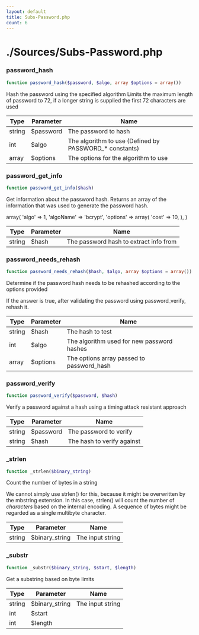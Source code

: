 ```yaml
---
layout: default
title: Subs-Password.php
count: 6
---
```


# ./Sources/Subs-Password.php

### password_hash

```php
function password_hash($password, $algo, array $options = array())
```
Hash the password using the specified algorithm
Limits the maximum length of password to 72, if a longer
string is supplied the first 72 characters are used



Type|Parameter|Name
---|---|---
string|$password|The password to hash
int|$algo|The algorithm to use (Defined by PASSWORD_* constants)
array|$options|The options for the algorithm to use

### password_get_info

```php
function password_get_info($hash)
```
Get information about the password hash. Returns an array of the information
that was used to generate the password hash.

array(
   'algo' => 1,
   'algoName' => 'bcrypt',
   'options' => array(
       'cost' => 10,
   ),
)

Type|Parameter|Name
---|---|---
string|$hash|The password hash to extract info from

### password_needs_rehash

```php
function password_needs_rehash($hash, $algo, array $options = array())
```
Determine if the password hash needs to be rehashed according to the options provided

If the answer is true, after validating the password using password_verify, rehash it.

Type|Parameter|Name
---|---|---
string|$hash|The hash to test
int|$algo|The algorithm used for new password hashes
array|$options|The options array passed to password_hash

### password_verify

```php
function password_verify($password, $hash)
```
Verify a password against a hash using a timing attack resistant approach



Type|Parameter|Name
---|---|---
string|$password|The password to verify
string|$hash|The hash to verify against

### _strlen

```php
function _strlen($binary_string)
```
Count the number of bytes in a string

We cannot simply use strlen() for this, because it might be overwritten by the mbstring extension.
In this case, strlen() will count the number of *characters* based on the internal encoding. A
sequence of bytes might be regarded as a single multibyte character.

Type|Parameter|Name
---|---|---
string|$binary_string|The input string

### _substr

```php
function _substr($binary_string, $start, $length)
```
Get a substring based on byte limits



Type|Parameter|Name
---|---|---
string|$binary_string|The input string
int|$start
int|$length

